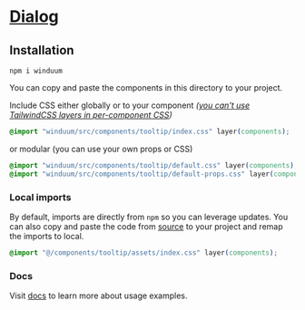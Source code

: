 # [Dialog](https://winduum.dev/docs/components/tooltip.html)

## Installation
```shell
npm i winduum
```

You can copy and paste the components in this directory to your project.

Include CSS either globally or to your component _([you can't use TailwindCSS layers in per-component CSS](https://tailwindcss.com/docs/adding-custom-styles#layers-and-per-component-css))_

```css
@import "winduum/src/components/tooltip/index.css" layer(components);
```

or modular (you can use your own props or CSS)

```css
@import "winduum/src/components/tooltip/default.css" layer(components);
@import "winduum/src/components/tooltip/default-props.css" layer(components);
```


### Local imports
By default, imports are directly from `npm` so you can leverage updates.
You can also copy and paste the code from [source](https://github.com/winduum/winduum/blob/main/src/components/dialog) to your project and remap the imports to local.

```css
@import "@/components/tooltip/assets/index.css" layer(components);
```

### Docs

Visit [docs](https://winduum.dev/docs/components/tooltip.html) to learn more about usage examples.
